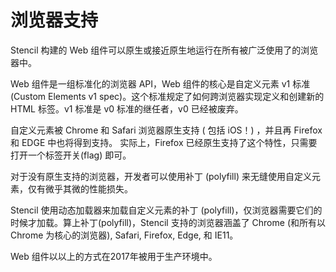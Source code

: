 # 浏览器支持

Stencil 构建的 Web 组件可以原生或接近原生地运行在所有被广泛使用了的浏览器中。

Web 组件是一组标准化的浏览器 API，Web 组件的核心是自定义元素 v1 标准 (Custom Elements v1 spec)。这个标准规定了如何跨浏览器实现定义和创建新的 HTML 标签。v1 标准是 v0 标准的继任者，v0 已经被废弃。

自定义元素被 Chrome 和 Safari 浏览器原生支持 ( 包括 iOS！) ，并且再 Firefox 和 EDGE 中也将得到支持。
实际上，Firefox 已经原生支持了这个特性，只需要打开一个标签开关(flag) 即可。

对于没有原生支持的浏览器，开发者可以使用补丁 (polyfill) 来无缝使用自定义元素，仅有微乎其微的性能损失。 

Stencil 使用动态加载器来加载自定义元素的补丁 (polyfill)，仅浏览器需要它们的时候才加载。算上补丁(polyfill)，Stencil 支持的浏览器涵盖了 Chrome (和所有以 Chrome 为核心的浏览器), Safari, Firefox, Edge, 和 IE11。

Web 组件以以上的方式在2017年被用于生产环境中。